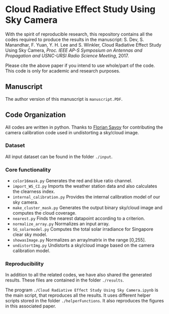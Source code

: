 # Cloud Radiative Effect Study Using Sky Camera

With the spirit of reproducible research, this repository contains all the codes required to produce the results in the manuscript: S. Dev, S. Manandhar, F. Yuan, Y. H. Lee and S. Winkler, Cloud Radiative Effect Study Using Sky Camera, *Proc. IEEE AP-S Symposium on Antennas and Propagation and USNC-URSI Radio Science Meeting*, 2017. 

Please cite the above paper if you intend to use whole/part of the code. This code is only for academic and research purposes.

## Manuscript
The author version of this manuscript is `manuscript.PDF`. 

## Code Organization
All codes are written in python. Thanks to [Florian Savoy](https://github.com/FSavoy) for contributing the camera calibration code used in undistorting a sky/cloud image. 

### Dataset
All input dataset can be found in the folder `./input`.

### Core functionality
* `color16mask.py` Generates the red and blue ratio channel.
* `import_WS_CI.py` Imports the weather station data and also calculates the clearness index.
* `internal_calibration.py` Provides the internal calibration model of our sky camera.
* `make_cluster_mask.py` Generates the output binary sky/cloud image and computes the cloud coverage. 
* `nearest.py` Finds the nearest datapoint according to a criterion. 
* `normalize_array.py` Normalizes an input array. 
* `SG_solarmodel.py` Computes the total solar irradiance for Singapore clear sky model. 
* `showasImage.py` Normalizes an array/matrix in the range [0,255]. 
* `undistortImg.py` Undistorts a sky/cloud image based on the camera calibration model. 

### Reproducibility 
In addition to all the related codes, we have also shared the generated results. These files are contained in the folder `./results`.

The program `./Cloud Radiative Effect Study Using Sky Camera.ipynb` is the main script, that reproduces all the results. It uses different helper scripts stored in the folder `./helperFunctions`. It also reproduces the figures in this associated paper.
